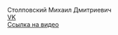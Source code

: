 Столповский Михаил Дмитриевич  
[VK](https://vk.com/pel34)  
[Ссылка на видео](https://youtu.be/Tf0FO5zUZgU)
